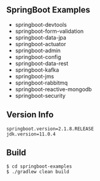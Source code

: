 ## SpringBoot Examples

- springboot-devtools
- springboot-form-validation
- springboot-data-jpa
- springboot-actuator
- springboot-admin
- springboot-config
- springboot-data-rest
- springboot-kafka
- springboot-jms
- springboot-rabbitmq
- springboot-reactive-mongodb
- springboot-security

## Version Info

    springboot.version=2.1.8.RELEASE
    jdk.version=11.0.4

## Build

    $ cd springboot-examples
    $ ./gradlew clean build
